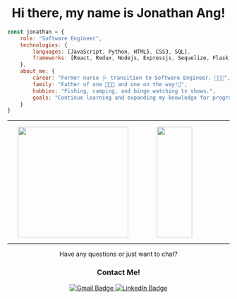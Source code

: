 <h1 align="center" >Hi there, my name is Jonathan Ang!</h1> 


```javascript
const jonathan = {
    role: "Software Engineer",
    technologies: {
        languages: [JavaScript, Python, HTML5, CSS3, SQL],
        frameworks: [React, Redux, Nodejs, Expressjs, Sequelize, Flask, SQLAlchemy, SQLite3],
    },
    about_me: {
        career: "Former nurse 🩺 transition to Software Engineer. 👨🏼‍💻",
        family: "Father of one 👨‍👩‍👧 and one on the way!🐣",
        hobbies: "Fishing, camping, and binge watching tv shows.",
        goals: "Continue learning and expanding my knowledge for programming."
    }
}
```

***
<div align="center">
  <img align=top height="250px" src="https://github-readme-stats.vercel.app/api/top-langs/?username=jang55&layout=compact&theme=vision-friendly-dark" />
  <img align=top width="40%" height="250px" src="https://camo.githubusercontent.com/c1dcb74cc1c1835b1d716f5051499a2814c683c806b15f04b0eba492863703e9/68747470733a2f2f63646e2e6472696262626c652e636f6d2f75736572732f3733303730332f73637265656e73686f74732f363538313234332f6176656e746f2e676966" />
</div>

***
<div id="badges" align="center">
  <p>Have any questions or just want to chat?</p>
  <h3>Contact Me!</h3>
  <a href="mailto:jjcang23@gmail.com">
    <img src="https://img.shields.io/badge/Gmail-D14836?style=for-the-badge&logo=gmail&logoColor=white" alt="Gmail Badge"/>
  </a>
  <a href="https://www.linkedin.com/in/jonathan-ang-b1508b286/">
    <img src="https://img.shields.io/badge/LinkedIn-blue?style=for-the-badge&logo=linkedin&logoColor=white" alt="LinkedIn Badge"/>
  </a>
</div>





